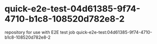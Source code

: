# quick-e2e-test-04d61385-9f74-4710-b1c8-108520d782e8-2
repository for use with E2E test job quick-e2e-test:04d61385-9f74-4710-b1c8-108520d782e8-2
